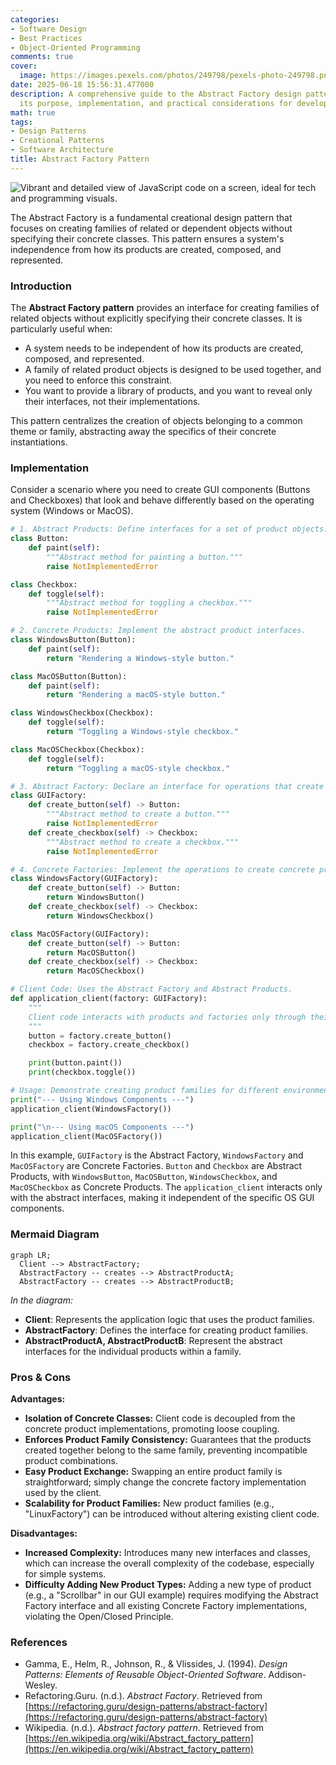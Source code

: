 ```yaml
---
categories:
- Software Design
- Best Practices
- Object-Oriented Programming
comments: true
cover:
  image: https://images.pexels.com/photos/249798/pexels-photo-249798.png?auto=compress&cs=tinysrgb&h=650&w=940
date: 2025-06-18 15:56:31.477000
description: A comprehensive guide to the Abstract Factory design pattern, explaining
  its purpose, implementation, and practical considerations for developers.
math: true
tags:
- Design Patterns
- Creational Patterns
- Software Architecture
title: Abstract Factory Pattern
---
```


![Vibrant and detailed view of JavaScript code on a screen, ideal for tech and programming visuals.](https://images.pexels.com/photos/249798/pexels-photo-249798.png?auto=compress&cs=tinysrgb&h=650&w=940 "Vibrant and detailed view of JavaScript code on a screen, ideal for tech and programming visuals.")


The Abstract Factory is a fundamental creational design pattern that focuses on creating families of related or dependent objects without specifying their concrete classes. This pattern ensures a system's independence from how its products are created, composed, and represented.

### Introduction

The **Abstract Factory pattern** provides an interface for creating families of related objects without explicitly specifying their concrete classes. It is particularly useful when:

*   A system needs to be independent of how its products are created, composed, and represented.
*   A family of related product objects is designed to be used together, and you need to enforce this constraint.
*   You want to provide a library of products, and you want to reveal only their interfaces, not their implementations.

This pattern centralizes the creation of objects belonging to a common theme or family, abstracting away the specifics of their concrete instantiations.

### Implementation

Consider a scenario where you need to create GUI components (Buttons and Checkboxes) that look and behave differently based on the operating system (Windows or MacOS).

```python
# 1. Abstract Products: Define interfaces for a set of product objects.
class Button:
    def paint(self):
        """Abstract method for painting a button."""
        raise NotImplementedError

class Checkbox:
    def toggle(self):
        """Abstract method for toggling a checkbox."""
        raise NotImplementedError

# 2. Concrete Products: Implement the abstract product interfaces.
class WindowsButton(Button):
    def paint(self):
        return "Rendering a Windows-style button."

class MacOSButton(Button):
    def paint(self):
        return "Rendering a macOS-style button."

class WindowsCheckbox(Checkbox):
    def toggle(self):
        return "Toggling a Windows-style checkbox."

class MacOSCheckbox(Checkbox):
    def toggle(self):
        return "Toggling a macOS-style checkbox."

# 3. Abstract Factory: Declare an interface for operations that create abstract product objects.
class GUIFactory:
    def create_button(self) -> Button:
        """Abstract method to create a button."""
        raise NotImplementedError
    def create_checkbox(self) -> Checkbox:
        """Abstract method to create a checkbox."""
        raise NotImplementedError

# 4. Concrete Factories: Implement the operations to create concrete product objects.
class WindowsFactory(GUIFactory):
    def create_button(self) -> Button:
        return WindowsButton()
    def create_checkbox(self) -> Checkbox:
        return WindowsCheckbox()

class MacOSFactory(GUIFactory):
    def create_button(self) -> Button:
        return MacOSButton()
    def create_checkbox(self) -> Checkbox:
        return MacOSCheckbox()

# Client Code: Uses the Abstract Factory and Abstract Products.
def application_client(factory: GUIFactory):
    """
    Client code interacts with products and factories only through their abstract interfaces.
    """
    button = factory.create_button()
    checkbox = factory.create_checkbox()

    print(button.paint())
    print(checkbox.toggle())

# Usage: Demonstrate creating product families for different environments.
print("--- Using Windows Components ---")
application_client(WindowsFactory())

print("\n--- Using macOS Components ---")
application_client(MacOSFactory())
```

In this example, `GUIFactory` is the Abstract Factory, `WindowsFactory` and `MacOSFactory` are Concrete Factories. `Button` and `Checkbox` are Abstract Products, with `WindowsButton`, `MacOSButton`, `WindowsCheckbox`, and `MacOSCheckbox` as Concrete Products. The `application_client` interacts only with the abstract interfaces, making it independent of the specific OS GUI components.

### Mermaid Diagram

```mermaid
graph LR;
  Client --> AbstractFactory;
  AbstractFactory -- creates --> AbstractProductA;
  AbstractFactory -- creates --> AbstractProductB;
```
*In the diagram:*
*   **Client**: Represents the application logic that uses the product families.
*   **AbstractFactory**: Defines the interface for creating product families.
*   **AbstractProductA, AbstractProductB**: Represent the abstract interfaces for the individual products within a family.

### Pros & Cons

**Advantages:**

*   **Isolation of Concrete Classes:** Client code is decoupled from the concrete product implementations, promoting loose coupling.
*   **Enforces Product Family Consistency:** Guarantees that the products created together belong to the same family, preventing incompatible product combinations.
*   **Easy Product Exchange:** Swapping an entire product family is straightforward; simply change the concrete factory implementation used by the client.
*   **Scalability for Product Families:** New product families (e.g., "LinuxFactory") can be introduced without altering existing client code.

**Disadvantages:**

*   **Increased Complexity:** Introduces many new interfaces and classes, which can increase the overall complexity of the codebase, especially for simple systems.
*   **Difficulty Adding New Product Types:** Adding a new type of product (e.g., a "Scrollbar" in our GUI example) requires modifying the Abstract Factory interface and all existing Concrete Factory implementations, violating the Open/Closed Principle.

### References

*   Gamma, E., Helm, R., Johnson, R., & Vlissides, J. (1994). *Design Patterns: Elements of Reusable Object-Oriented Software*. Addison-Wesley.
*   Refactoring.Guru. (n.d.). *Abstract Factory*. Retrieved from [https://refactoring.guru/design-patterns/abstract-factory](https://refactoring.guru/design-patterns/abstract-factory)
*   Wikipedia. (n.d.). *Abstract factory pattern*. Retrieved from [https://en.wikipedia.org/wiki/Abstract_factory_pattern](https://en.wikipedia.org/wiki/Abstract_factory_pattern)